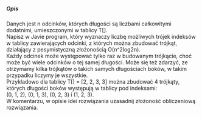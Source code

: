 ##### <a name="Headers"></a>  Opis
Danych jest n odcinków, których długości są liczbami całkowitymi dodatnimi, umieszczonymi w tablicy T[]. \
Napisz w Javie program, który wyznaczy liczbę możliwych trójek indeksów w tablicy zawierających odcinki, z których można zbudować trójkąt, działający z pesymistyczną złożonością O(n^2log2n). \
Każdy odcinek może występować tylko raz w budowanym trójkącie, choć może być wiele odcinków o tej samej długości. Może się też zdarzyć, ze otrzymamy kilka trójkątów o takich samych długościach boków, w takim przypadku liczymy je wszystkie. \
Przykładowo dla tablicy T[] = [2, 2, 3, 3] można zbudować 4 trójkąty, których długości boków występują w tablicy pod indeksami: \
(0, 1, 2), (0, 1, 3), (0, 2, 3) i (1, 2, 3). \
W komentarzu, w opisie idei rozwiązania uzasadnij złożoność obliczeniową rozwiązania. 
